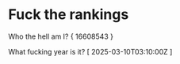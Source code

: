 # Fuck the rankings

Who the hell am I?
{ 16608543 }

What fucking year is it?
[ 2025-03-10T03:10:00Z ]
